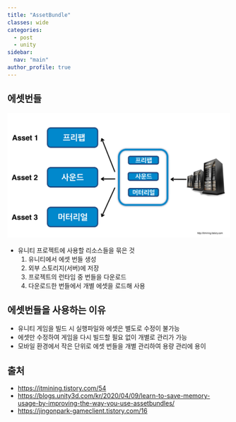```yaml
---
title: "AssetBundle"
classes: wide
categories: 
  - post
  - unity
sidebar:
  nav: "main"
author_profile: true
---
```

  
## 에셋번들
![post_thumbnail](/assets/images/24306D4A5837A29D28.jfif)
* 유니티 프로젝트에 사용할 리소스들을 묶은 것
  1. 유니티에서 에셋 번들 생성
  2. 외부 스토리지(서버)에 저장
  3. 프로젝트의 런타임 중 번들을 다운로드
  4. 다운로드한 번들에서 개별 에셋을 로드해 사용

## 에셋번들을 사용하는 이유
* 유니티 게임을 빌드 시 실행파일와 에셋은 별도로 수정이 불가능
* 에셋만 수정하여 게임을 다시 빌드할 필요 없이 개별로 관리가 가능
* 모바일 환경에서 작은 단위로 에셋 번들을 개별 관리하여 용량 관리에 용이

## 출처
* <https://itmining.tistory.com/54>
* <https://blogs.unity3d.com/kr/2020/04/09/learn-to-save-memory-usage-by-improving-the-way-you-use-assetbundles/>
* <https://jingonpark-gameclient.tistory.com/16>